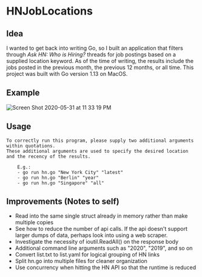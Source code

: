 # HNJobLocations


## Idea
I wanted to get back into writing Go, so I built an application that filters through *Ask HN: Who is Hiring?* threads for job postings based on a supplied location keyword. As of the time of writing, the results include the jobs posted in the previous month, the previous 12 months, or all time. This project was built with Go version 1.13 on MacOS.

## Example 
![Screen Shot 2020-05-31 at 11 33 19 PM](https://user-images.githubusercontent.com/13093517/83373712-4ae2fb00-a397-11ea-8186-09b57ad5a12b.png)


## Usage
```
To correctly run this program, please supply two additional arguments within quotations.
These additional arguments are used to specify the desired location and the recency of the results.
	
	E.g.:
	- go run hn.go "New York City" "latest"
	- go run hn.go "Berlin" "year"
	- go run hn.go "Singapore" "all"
```

## Improvements (Notes to self)


- Read into the same single struct already in memory rather than make multiple copies
- See how to reduce the number of api calls. If the api doesn't support larger dumps of data, perhaps look into using a web scraper.
- Investigate the necessity of ioutil.ReadAll() on the response body
- Additional command line arguments such as "2020", "2019", and so on
- Convert list.txt to list.yaml for logical grouping of HN links
- Split hn.go into multiple files for cleaner organization
- Use concurrency when hitting the HN API so that the runtime is reduced 
